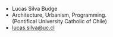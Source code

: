 - Lucas Silva Budge
 - Architecture, Urbanism, Programming.  
  (Pontifical University Catholic of Chile)
 - lucas.silva@uc.cl
